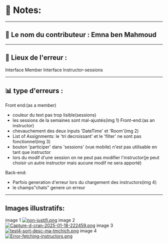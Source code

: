 # 📖 Notes:
___

## 🌟 Le nom du contributeur : Emna ben Mahmoud
___
## 📁 Lieux de l'erreur :
Interface Member
Interface Instructor-sessions
___
## 📊 type d'erreurs :
Front end:(as a member)
- couleur du text pas trop lisible(sessions)
- les sessions de la semaines sont mal-ajustés(img 1) 
Front-end:(as an instructor)
- chevauchement des deux inputs 'DateTime' et 'Room'(img 2)
- List of Assignments: le 'tri decroissant' et le 'filter' ne sont pas fonctionnel(img 3)
- bouton 'participer' dans 'sessions' (vue mobile) n'est pas utilisable en tant que instructor
- lors du modif d'une session on ne peut pas modifier l'instructor(je peut choisir un autre instructor mais aucune modif ne sera apporté)

Back-end:
- Parfois generation d'erreur lors du chargement des instructors(img 4)
- le champs"chats" genere un erreur

___
## Images illustratifs:
image 1
[![non-justifi.png](https://i.postimg.cc/kM0MJs9d/non-justifi.png)](https://postimg.cc/s1JCKpvn)
image 2 
[![Capture-d-cran-2025-01-18-222459.png](https://i.postimg.cc/gj8WL9db/Capture-d-cran-2025-01-18-222459.png)](https://postimg.cc/bSyM4Bsm)
image 3
[![test4-sort-desc-ma-tmchich.png](https://i.postimg.cc/523fmMzx/test4-sort-desc-ma-tmchich.png)](https://postimg.cc/NKKhgSbV)
image 4
[![Error-fetching-instructors.png](https://i.postimg.cc/WbmV2PXM/Error-fetching-instructors.png)](https://postimg.cc/RN0yR2rF)



